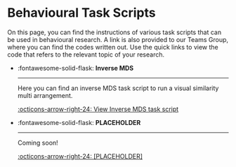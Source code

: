 # Behavioural Task Scripts

On this page, you can find the instructions of various task scripts that can be used in behavioural research. A link is also provided to our Teams Group, where you can find the codes written out. Use the quick links to view the code that refers to the relevant topic of your research.

<div class="grid cards" markdown>

- :fontawesome-solid-flask: **Inverse MDS**

    ---

    Here you can find an inverse MDS task script to run a visual similarity multi arrangement.

    [:octicons-arrow-right-24: View Inverse MDS task script](mds-task.md)

- :fontawesome-solid-flask: **PLACEHOLDER**

    ---

    Coming soon!

    [:octicons-arrow-right-24: [PLACEHOLDER]]()
